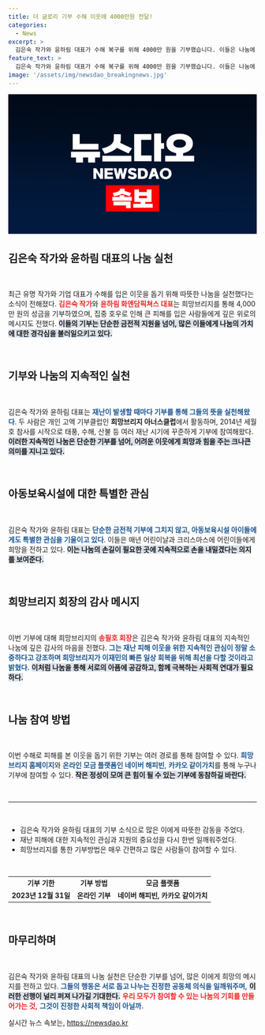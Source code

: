 ```yaml
---
title: 더 글로리 기부 수해 이웃에 4000만원 전달!
categories:
  - News
excerpt: >
  김은숙 작가와 윤하림 대표가 수해 복구를 위해 4000만 원을 기부했습니다. 이들은 나눔에 동참할 것을 촉구하며, 희망의 메시지를 전하고 있습니다. 기부참여는 희망브리지 홈페이지 등에서 가능합니다.
feature_text: >
  김은숙 작가와 윤하림 대표가 수해 복구를 위해 4000만 원을 기부했습니다. 이들은 나눔에 동참할 것을 촉구하며, 희망의 메시지를 전하고 있습니다. 기부참여는 희망브리지 홈페이지 등에서 가능합니다.
image: '/assets/img/newsdao_breakingnews.jpg'
---
```


<p><img src="/assets/img/newsdao_breakingnews.jpg" alt="flaretime 속보" /></p>

<h2 data-ke-size="size26">김은숙 작가와 윤하림 대표의 나눔 실천</h2>

<p data-ke-size="size16">&nbsp;</p>

<p>최근 유명 작가와 기업 대표가 수해를 입은 이웃을 돕기 위해 따뜻한 나눔을 실천했다는 소식이 전해졌다. <b><span style="color: #ee2323;">김은숙 작가</span></b>와 <b><span style="color: #ee2323;">윤하림 화앤담픽쳐스 대표</span></b>는 희망브리지를 통해 4,000만 원의 성금을 기부하였으며, 집중 호우로 인해 큰 피해를 입은 사람들에게 깊은 위로의 메시지도 전했다. <b><span style="background-color: #21538527;">이들의 기부는 단순한 금전적 지원을 넘어, 많은 이들에게 나눔의 가치에 대한 경각심을 불러일으키고 있다.</span></b> </p>

<p data-ke-size="size16">&nbsp;</p>

<h2 data-ke-size="size26">기부와 나눔의 지속적인 실천</h2>

<p data-ke-size="size16">&nbsp;</p>

<p>김은숙 작가와 윤하림 대표는 <b><span style="color: #1a5490;">재난이 발생할 때마다 기부를 통해 그들의 뜻을 실천해왔다</span></b>. 두 사람은 개인 고액 기부클럽인 <b>희망브리지 아너스클럽</b>에서 활동하며, 2014년 세월호 참사를 시작으로 태풍, 수해, 산불 등 여러 재난 시기에 꾸준하게 기부에 참여해왔다. <b><span style="background-color: #21538527;">이러한 지속적인 나눔은 단순한 기부를 넘어, 어려운 이웃에게 희망과 힘을 주는 크나큰 의미를 지니고 있다.</span></b> </p>

<p data-ke-size="size16">&nbsp;</p>

<h2 data-ke-size="size26">아동보육시설에 대한 특별한 관심</h2>

<p data-ke-size="size16">&nbsp;</p>

<p>김은숙 작가와 윤하림 대표는 <b><span style="color: #1a5490;">단순한 금전적 기부에 그치지 않고, 아동보육시설 아이들에게도 특별한 관심을 기울이고 있다</span></b>. 이들은 매년 어린이날과 크리스마스에 어린이들에게 희망을 전하고 있다. <b><span style="background-color: #21538527;">이는 나눔의 손길이 필요한 곳에 지속적으로 손을 내밀겠다는 의지를 보여준다.</span></b> </p>

<p data-ke-size="size16">&nbsp;</p>

<h2 data-ke-size="size26">희망브리지 회장의 감사 메시지</h2>

<p data-ke-size="size16">&nbsp;</p>

<p>이번 기부에 대해 희망브리지의 <b><span style="color: #ee2323;">송필호 회장</span></b>은 김은숙 작가와 윤하림 대표의 지속적인 나눔에 깊은 감사의 마음을 전했다. <b><span style="color: #1a5490;">그는 재난 피해 이웃을 위한 지속적인 관심이 정말 소중하다고 강조하며 희망브리지가 이재민의 빠른 일상 회복을 위해 최선을 다할 것이라고 밝혔다.</span></b> <b><span style="background-color: #21538527;">이처럼 나눔을 통해 서로의 아픔에 공감하고, 함께 극복하는 사회적 연대가 필요하다.</span></b></p>

<p data-ke-size="size16">&nbsp;</p>

<h2 data-ke-size="size26">나눔 참여 방법</h2>

<p data-ke-size="size16">&nbsp;</p>

<p>이번 수해로 피해를 본 이웃을 돕기 위한 기부는 여러 경로를 통해 참여할 수 있다. <b><span style="color: #1a5490;">희망브리지 홈페이지</span></b>와 <b><span style="color: #1a5490;">온라인 모금 플랫폼인 네이버 해피빈</span></b>, <b><span style="color: #1a5490;">카카오 같이가치</span></b>를 통해 누구나 기부에 참여할 수 있다. <b><span style="background-color: #21538527;">작은 정성이 모여 큰 힘이 될 수 있는 기부에 동참하길 바란다.</span></b> </p>

<p data-ke-size="size16">&nbsp;</p>

<hr style="margin-top: 10px; margin-bottom: 10px;">

<p data-ke-size="size16">&nbsp;</p>

<ul>
    <li>김은숙 작가와 윤하림 대표의 기부 소식으로 많은 이에게 따뜻한 감동을 주었다.</li>
    <li>재난 피해에 대한 지속적인 관심과 지원의 중요성을 다시 한번 일깨워주었다.</li>
    <li>희망브리지를 통한 기부방법은 매우 간편하고 많은 사람들이 참여할 수 있다.</li>
</ul>

<p data-ke-size="size16">&nbsp;</p>

<table style="width: 100%; border-collapse: collapse;">
    <tr>
        <td style="text-align: center; height: 17px;"><b>기부 기한</b></td>
        <td style="text-align: center; height: 17px;"><b>기부 방법</b></td>
        <td style="text-align: center; height: 17px;"><b>모금 플랫폼</b></td>
    </tr>
    <tr>
        <td style="text-align: center; height: 17px;"><b>2023년 12월 31일</b></td>
        <td style="text-align: center; height: 17px;"><b>온라인 기부</b></td>
        <td style="text-align: center; height: 17px;"><b>네이버 해피빈, 카카오 같이가치</b></td>
    </tr>
</table>

<p data-ke-size="size16">&nbsp;</p> 

<h2 data-ke-size="size26">마무리하며</h2>

<p data-ke-size="size16">&nbsp;</p>

<p>김은숙 작가와 윤하림 대표의 나눔 실천은 단순한 기부를 넘어, 많은 이에게 희망의 메시지를 전하고 있다. <b><span style="color: #1a5490;">그들의 행동은 서로 돕고 나누는 진정한 공동체 의식을 일깨워주며,</span></b> <b><span style="background-color: #21538527;">이러한 선행이 널리 퍼져 나가길 기대한다.</span></b> <b><span style="color: #ee2323;">우리 모두가 참여할 수 있는 나눔의 기회를 만들어가는 것,</span></b> <b><span style="color: #1a5490;">그것이 진정한 사회적 책임이 아닐까.</span></b></p>
실시간 뉴스 속보는, <a href="https://newsdao.kr" rel="dofollow">https://newsdao.kr</a>


